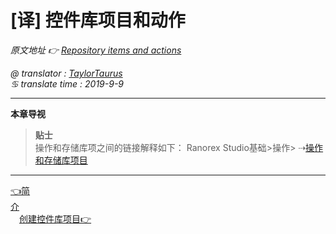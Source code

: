 # [译] 控件库项目和动作
*原文地址 👉 [Repository items and actions][0]*

*@ translator : [TaylorTaurus](https://github.com/taylortaurus)*    
*♋ translate time : 2019-9-9*    

---

**本章导视**

>**贴士**    
操作和存储库项之间的链接解释如下：
Ranorex Studio基础>操作> ⇢[操作和存储库项目][1]

---
[👈简介][2]&emsp;&emsp;&emsp;&emsp;&emsp;&emsp;&emsp;&emsp;&emsp;&emsp;&emsp;&emsp;&emsp;&emsp;&emsp;&emsp;&emsp;&emsp;&emsp;&emsp;&emsp;&emsp;&emsp;&emsp;&emsp;&emsp;&emsp;&emsp;&emsp;&emsp;&emsp;&emsp;&emsp;&emsp;&emsp;&emsp;[创建控件库项目👉][3]









[0]: https://www.ranorex.com/help/latest/ranorex-studio-fundamentals/repository/repository-items-actions/
[1]:.\actions\actions-repository-items.html
[2]:.\introduction.html
[3]:.\creation-repository-items.html                                                                                                                                                                                                                                     